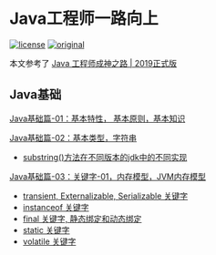 # Java工程师一路向上
[![license](https://badgen.net/badge/license/Attribution-NonCommercial%204.0/green)](https://github.com/benli0822/awesome-java/blob/master/LICENSE)
[![original](https://badgen.net/badge/original/Justilise/orange)](https://github.com/benli0822/awesome-java)

本文参考了
[Java 工程师成神之路 | 2019正式版](https://github.com/hollischuang/toBeTopJavaer)

## Java基础

[Java基础篇-01：基本特性， 基本原则，基本知识](/docs/java-01.md)

[Java基础篇-02：基本类型，字符串](/docs/java-02.md)

- [substring()方法在不同版本的jdk中的不同实现](/docs/java-02.md#substring()方法在不同版本的jdk中的不同实现)

[Java基础篇-03：关键字-01，内存模型，JVM内存模型](/docs/java-03.md)

- [transient, Externalizable, Serializable 关键字](/docs/java-03.md#transient)
- [instanceof 关键字](/docs/java-03.md#instanceof)
- [final 关键字, 静态绑定和动态绑定](/docs/java-03.md#final)
- [static 关键字](/docs/java-03.md#static)
- [volatile 关键字](/docs/java-03.md#volatile前置知识)